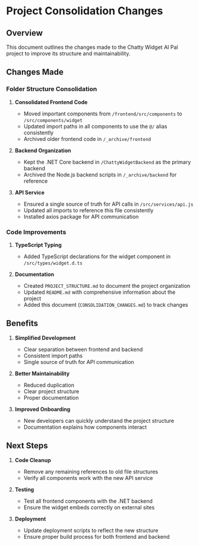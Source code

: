 # Project Consolidation Changes

## Overview

This document outlines the changes made to the Chatty Widget AI Pal project to improve its structure and maintainability.

## Changes Made

### Folder Structure Consolidation

1. **Consolidated Frontend Code**
   - Moved important components from `/frontend/src/components` to `/src/components/widget`
   - Updated import paths in all components to use the `@/` alias consistently
   - Archived older frontend code in `/_archive/frontend`

2. **Backend Organization**
   - Kept the .NET Core backend in `/ChattyWidgetBackend` as the primary backend
   - Archived the Node.js backend scripts in `/_archive/backend` for reference

3. **API Service**
   - Ensured a single source of truth for API calls in `/src/services/api.js`
   - Updated all imports to reference this file consistently
   - Installed axios package for API communication

### Code Improvements

1. **TypeScript Typing**
   - Added TypeScript declarations for the widget component in `/src/types/widget.d.ts`

2. **Documentation**
   - Created `PROJECT_STRUCTURE.md` to document the project organization
   - Updated `README.md` with comprehensive information about the project
   - Added this document (`CONSOLIDATION_CHANGES.md`) to track changes

## Benefits

1. **Simplified Development**
   - Clear separation between frontend and backend
   - Consistent import paths
   - Single source of truth for API communication

2. **Better Maintainability**
   - Reduced duplication
   - Clear project structure
   - Proper documentation

3. **Improved Onboarding**
   - New developers can quickly understand the project structure
   - Documentation explains how components interact

## Next Steps

1. **Code Cleanup**
   - Remove any remaining references to old file structures
   - Verify all components work with the new API service

2. **Testing**
   - Test all frontend components with the .NET backend
   - Ensure the widget embeds correctly on external sites

3. **Deployment**
   - Update deployment scripts to reflect the new structure
   - Ensure proper build process for both frontend and backend 